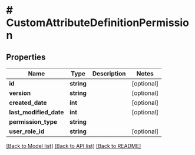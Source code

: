# # CustomAttributeDefinitionPermission

## Properties

Name | Type | Description | Notes
------------ | ------------- | ------------- | -------------
**id** | **string** |  | [optional]
**version** | **string** |  | [optional]
**created_date** | **int** |  | [optional]
**last_modified_date** | **int** |  | [optional]
**permission_type** | **string** |  |
**user_role_id** | **string** |  | [optional]

[[Back to Model list]](../../README.md#models) [[Back to API list]](../../README.md#endpoints) [[Back to README]](../../README.md)
